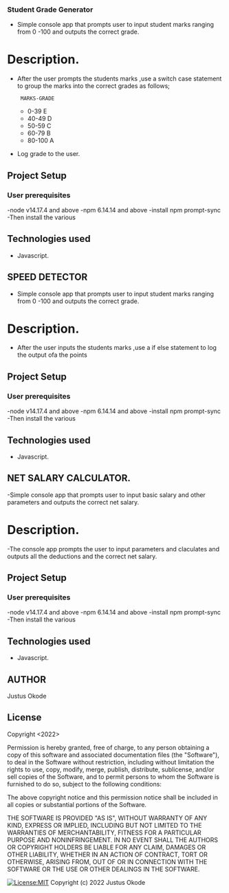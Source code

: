 
### Student Grade Generator
- Simple console app that prompts user to input student marks ranging from 0 -100 and outputs the correct grade.



# Description.
- After the user prompts the students marks ,use a switch case statement to group the marks into the correct grades as follows;

       MARKS-GRADE
    -  0-39    E
    -  40-49   D
    -  50-59   C
    -  60-79   B
    -  80-100  A
- Log grade to the user.    

## Project Setup
### User prerequisites
-node v14.17.4 and above
-npm 6.14.14 and above
-install npm prompt-sync
-Then install the various 
## Technologies used
- Javascript.

## SPEED DETECTOR
- Simple console app that prompts user to input student marks ranging from 0 -100 and outputs the correct grade.


# Description.
- After the user inputs the students marks ,use a if else statement to log the output ofa the points

## Project Setup
### User prerequisites
-node v14.17.4 and above
-npm 6.14.14 and above
-install npm prompt-sync
-Then install the various 
## Technologies used
- Javascript.

  

## NET SALARY CALCULATOR.
-Simple console app that prompts user to input basic salary and other parameters and outputs the correct net salary.

# Description.
-The console app prompts the user to input parameters and claculates and outputs all the deductions and the correct net salary.
## Project Setup
### User prerequisites
-node v14.17.4 and above
-npm 6.14.14 and above
-install npm prompt-sync
-Then install the various 
## Technologies used
- Javascript.


## AUTHOR
Justus Okode


## License
Copyright <2022> <Justus Okode>

Permission is hereby granted, free of charge, to any person obtaining a copy of this software and associated documentation files (the "Software"), to deal in the Software without restriction, including without limitation the rights to use, copy, modify, merge, publish, distribute, sublicense, and/or sell copies of the Software, and to permit persons to whom the Software is furnished to do so, subject to the following conditions:

The above copyright notice and this permission notice shall be included in all copies or substantial portions of the Software.

THE SOFTWARE IS PROVIDED "AS IS", WITHOUT WARRANTY OF ANY KIND, EXPRESS OR IMPLIED, INCLUDING BUT NOT LIMITED TO THE WARRANTIES OF MERCHANTABILITY, FITNESS FOR A PARTICULAR PURPOSE AND NONINFRINGEMENT. IN NO EVENT SHALL THE AUTHORS OR COPYRIGHT HOLDERS BE LIABLE FOR ANY CLAIM, DAMAGES OR OTHER LIABILITY, WHETHER IN AN ACTION OF CONTRACT, TORT OR OTHERWISE, ARISING FROM, OUT OF OR IN CONNECTION WITH THE SOFTWARE OR THE USE OR OTHER DEALINGS IN THE SOFTWARE.


[![License:MIT](https://img.shields.io/badge/License-MIT-yellow.svg)](https://opensource.org/licenses/MIT)
Copyright (c) 2022 Justus Okode
